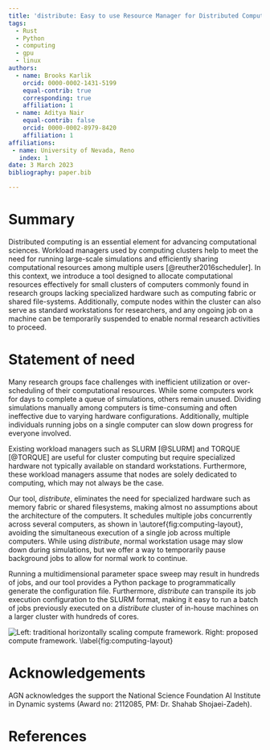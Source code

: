```yaml
---
title: 'distribute: Easy to use Resource Manager for Distributed Computing without Assumptions'
tags:
  - Rust
  - Python
  - computing
  - gpu
  - linux
authors:
  - name: Brooks Karlik
    orcid: 0000-0002-1431-5199
    equal-contrib: true
    corresponding: true
    affiliation: 1
  - name: Aditya Nair
    equal-contrib: false
    orcid: 0000-0002-8979-8420
    affiliation: 1
affiliations:
 - name: University of Nevada, Reno
   index: 1
date: 3 March 2023
bibliography: paper.bib

---
```


# Summary

Distributed computing is an essential element for advancing computational sciences. Workload managers 
used by computing clusters help to meet the need for running large-scale simulations and efficiently 
sharing computational resources among multiple users [@reuther2016scheduler]. In this context, we 
introduce a tool designed to allocate computational resources effectively for small clusters of 
computers commonly found in research groups lacking specialized hardware such as computing fabric 
or shared file-systems. Additionally, compute nodes within the cluster can also serve as standard 
workstations for researchers, and any ongoing job on a machine can be temporarily suspended to 
enable normal research activities to proceed.

# Statement of need

Many research groups face challenges with inefficient utilization or over-scheduling of their 
computational resources. While some computers work for days to complete a queue of simulations, 
others remain unused. Dividing simulations manually among computers is time-consuming and often 
ineffective due to varying hardware configurations. Additionally, multiple individuals running 
jobs on a single computer can slow down progress for everyone involved.

Existing workload managers such as SLURM [@SLURM] and TORQUE [@TORQUE]
are useful for cluster computing but require specialized hardware not typically available on 
standard workstations. Furthermore, these workload managers assume that nodes are solely 
dedicated to computing, which may not always be the case.

Our tool, *distribute*, eliminates the need for specialized hardware such as memory fabric 
or shared filesystems, making almost no assumptions about the architecture of the computers. 
It schedules multiple jobs concurrently across several computers, as shown in
\autoref{fig:computing-layout}, avoiding the simultaneous execution of a single job across 
multiple computers. While using *distribute*, normal workstation usage may slow down 
during simulations, but we offer a way to temporarily pause background jobs to allow for normal work to continue.

Running a multidimensional parameter space sweep may result in hundreds of jobs, and our tool provides a 
Python package to programmatically generate the configuration file. Furthermore, *distribute* can 
transpile its job execution configuration to the SLURM format, making it easy to run a batch of 
jobs previously executed on a *distribute* cluster of in-house machines on a larger cluster with hundreds of cores.

![
Left: traditional horizontally scaling compute framework. Right: proposed compute framework.
\label{fig:computing-layout}
](./node_layout.png)

# Acknowledgements

AGN acknowledges the support the National Science Foundation AI Institute in Dynamic systems 
(Award no: 2112085, PM: Dr. Shahab Shojaei-Zadeh). 

# References
